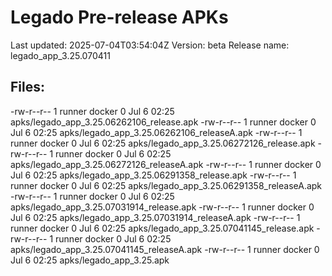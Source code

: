 # Legado Pre-release APKs
Last updated: 2025-07-04T03:54:04Z
Version: beta
Release name: legado_app_3.25.070411
## Files:
-rw-r--r-- 1 runner docker 0 Jul  6 02:25 apks/legado_app_3.25.06262106_release.apk
-rw-r--r-- 1 runner docker 0 Jul  6 02:25 apks/legado_app_3.25.06262106_releaseA.apk
-rw-r--r-- 1 runner docker 0 Jul  6 02:25 apks/legado_app_3.25.06272126_release.apk
-rw-r--r-- 1 runner docker 0 Jul  6 02:25 apks/legado_app_3.25.06272126_releaseA.apk
-rw-r--r-- 1 runner docker 0 Jul  6 02:25 apks/legado_app_3.25.06291358_release.apk
-rw-r--r-- 1 runner docker 0 Jul  6 02:25 apks/legado_app_3.25.06291358_releaseA.apk
-rw-r--r-- 1 runner docker 0 Jul  6 02:25 apks/legado_app_3.25.07031914_release.apk
-rw-r--r-- 1 runner docker 0 Jul  6 02:25 apks/legado_app_3.25.07031914_releaseA.apk
-rw-r--r-- 1 runner docker 0 Jul  6 02:25 apks/legado_app_3.25.07041145_release.apk
-rw-r--r-- 1 runner docker 0 Jul  6 02:25 apks/legado_app_3.25.07041145_releaseA.apk
-rw-r--r-- 1 runner docker 0 Jul  6 02:25 apks/legado_app_3.25.apk
